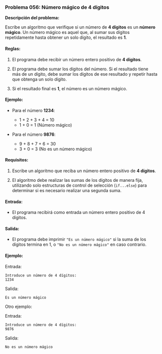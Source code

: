 ### **Problema 056: Número mágico de 4 dígitos**

**Descripción del problema:**

Escribe un algoritmo que verifique si un número de **4 dígitos** es un **número mágico**. Un número mágico es aquel que, al sumar sus dígitos repetidamente hasta obtener un solo dígito, el resultado es **1**.

#### Reglas:

1. El programa debe recibir un número entero positivo de **4 dígitos**.

2. El programa debe sumar los dígitos del número. Si el resultado tiene más de un dígito, debe sumar los dígitos de ese resultado y repetir hasta que obtenga un solo dígito.

3. Si el resultado final es **1**, el número es un número mágico.

#### Ejemplo:

- Para el número **1234**:
  - 1 + 2 + 3 + 4 = 10
  - 1 + 0 = 1 (Número mágico)

- Para el número **9876**:
  - 9 + 8 + 7 + 6 = 30
  - 3 + 0 = 3 (No es un número mágico)

#### Requisitos:

1. Escribe un algoritmo que reciba un número entero positivo de **4 dígitos**.

2. El algoritmo debe realizar las sumas de los dígitos de manera fija, utilizando solo estructuras de control de selección (`if...else`) para determinar si es necesario realizar una segunda suma.

#### Entrada:

- El programa recibirá como entrada un número entero positivo de 4 dígitos.

#### Salida:

- El programa debe imprimir `"Es un número mágico"` si la suma de los dígitos termina en 1, o `"No es un número mágico"` en caso contrario.

#### Ejemplo:

Entrada:
```
Introduce un número de 4 dígitos: 
1234
```

Salida:
```
Es un número mágico
```

Otro ejemplo:

Entrada:
```
Introduce un número de 4 dígitos: 
9876
```

Salida:
```
No es un número mágico
```
